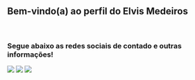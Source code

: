 ## Bem-vindo(a) ao perfil do Elvis Medeiros
 
<br>
 
### Segue abaixo as redes sociais de contado e outras informações!
 
<div> 
 <a href="https://www.instagram.com/elvis_medeiros737/" target="_blank"><img src="https://img.shields.io/badge/-Instagram-%23E4405F?style=for-the-badge&logo=instagram&logoColor=pink" target="_blank"></a>
 <a href="https://github.com/ElvisDev26" target="_blank"><img src="https://img.shields.io/badge/Discord-7289DA?style=for-the-badge&logo=discord&logoColor=blue" target="_blank"></a> 
 <a href=https://www.facebook.com/elvis.medeiros.1029/ target="_blank".1029/><img src="https://img.shields.io/badge/facebook-7289DA?style=for-the-badge&logo=facebook&logoColor=white" target="_blank"></a> 
</div>

